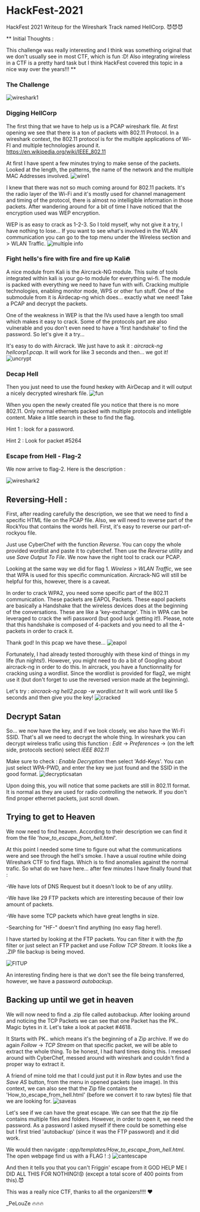 # HackFest-2021
HackFest 2021 Writeup for the Wireshark Track named HellCorp.     😈😈😈

**
Initial Thoughts : 


This challenge was really interesting and I think was something original that we don't usually see in most CTF, which is fun :D!
Also integrating wireless in a CTF is a pretty hard task but I think HackFest covered this topic in a nice way over the years!!!
**

### The Challenge
![wireshark1](https://user-images.githubusercontent.com/16509773/142954250-ab81ba94-3e54-4b19-a25a-25a3772ce99c.jpg)


### Digging HellCorp

The first thing that we have to help us is a PCAP wireshark file. At first opening we see that there is a ton of packets with 802.11 Protocol.
In a wireshark context, the 802.11 protocol is for the multiple applications of Wi-FI and multiple technologies around it.
https://en.wikipedia.org/wiki/IEEE_802.11

At first I have spent a few minutes trying to make sense of the packets. Looked at the length, the patterns, the name of the network and the multiple MAC Addresses involved.
![wire1](https://user-images.githubusercontent.com/16509773/142954746-31c9f768-5ba7-4edc-87e2-99118b544975.jpg)

I knew that there was not so much coming around for 802.11 packets. It's the radio layer of the Wi-Fi and it's mostly used for channel management and timing of the protocol, there is almost
no intelligible information in those packets. After wandering around for a bit of time I have noticed that the encryption used was WEP encryption.

WEP is as easy to crack as 1-2-3. So I told myself, why not give it a try, I have nothing to lose...
If you want to see what's involved in the WLAN communication you can go to the top menu under the Wireless section and  > WLAN Traffic.
![multiple info](https://user-images.githubusercontent.com/16509773/142954990-b4f2ad87-44ed-4e90-ae10-8306b6329fcc.jpg)

### Fight hells's fire with fire and fire up Kali🔥

A nice module from Kali is the Aircrack-NG module. This suite of tools integrated within kali is your go-to module for everything wi-fi. The module is packed with everything  we need to have fun with wifi.
Cracking multiple technologies, enabling monitor mode, WPS or other fun stuff.
One of the submodule from it is Airdecap-ng which does... exactly what we need! Take a PCAP and decrypt the packets.

One of the weakness in WEP is that the IVs used have a length too small which makes it easy to crack.
Some of the protocols part are also vulnerable and you don't even need to have a 'first handshake' to find the password. So let's give it a try...

It's easy to do with Aircrack.
We just have to ask it : *aircrack-ng hellcorp1.pcap*. It will work for like 3 seconds and then... we got it!
![uncrypt](https://user-images.githubusercontent.com/16509773/142957379-6651ec76-9b9e-4162-9057-18cf4bac1239.jpg)

### Decap Hell 
Then you just need to use the found hexkey with AirDecap and it will output a nicely decrypted wireshark file.
![fun](https://user-images.githubusercontent.com/16509773/142957653-0e7d3e84-1c71-4b2f-9bec-e45ccd34e0b2.jpg)

When you open the newly created file you notice that there is no more 802.11. Only normal ethernets packed with multiple protocols and intelligble content.
Make a little search in these to find the flag.

Hint 1 : look for a password.

Hint 2 : Look for packet #5264

### Escape from Hell - Flag-2
We now arrive to flag-2. Here is the description :

![wireshark2](https://user-images.githubusercontent.com/16509773/142958417-b254e923-3678-451c-aba0-fcada42755e5.jpg)

## Reversing-Hell : 
First, after reading carefully the description, we see that we need to find a specific HTML file on the PCAP file. Also, we will need to reverse part of the RockYou that contains the words hell.
First, it's easy to reverse our part-of-rockyou file.

Just use CyberChef with the function *Reverse*. You can copy the whole provided wordlist and paste it to cyberchef.
Then use the *Reverse* utility and use *Save Output To File*. We now have the right tool to crack our PCAP.

Looking at the same way we did for flag 1. *Wireless > WLAN Traffic*, we see that WPA is used for this specific communication.
Aircrack-NG will still be helpful for this, however, there is a caveat. 

In order to crack WPA2, you need some specific part of the 802.11 communication. These packets are EAPOL Packets. These eapol packets are basically a Handshake that the wireless devices
does at the beginning of the conversations. These are like a 'key-exchange'. This in WPA can be leveraged to crack the wifi password (but good luck getting it!).
Please, note that this handshake is composed of 4-packets and you need to all the 4-packets in order to crack it.

Thank god! In this pcap we have these...
![eapol](https://user-images.githubusercontent.com/16509773/142959177-3f2452cf-6539-444a-91a5-d7fd9c57ca1c.jpg)

Fortunately, I had already tested thoroughly with these kind of things in my life (fun nights!). However, you might need to do a bit of Googling about aircrack-ng in order to do this.
In aircrack, you have a functionnality for cracking using a wordlist. Since the wordlist is provided for flag2, we might use it (but don't forget to use the reversed version made at the beginning).

Let's try : *aircrack-ng hell2.pcap -w wordlist.txt*
It will work until like 5 seconds and then give you the key!
![cracked](https://user-images.githubusercontent.com/16509773/142960112-b49e776a-ba6c-4779-b26e-93795ea29052.jpg)

## Decrypt Satan
So... we now have the key, and if we look closely, we also have the Wi-Fi SSID.
That's all we need to decrypt the whole thing.
In wireshark you can decrypt wireless trafic using this function : 
*Edit* -> *Preferences* -> (on the left side, protocols section) select *IEEE 802.11*

Make sure to check : *Enable Decryption* then select 'Add-Keys'.
You can just select WPA-PWD, and enter the key we just found and the SSID in the good format.
![decrypticsatan](https://user-images.githubusercontent.com/16509773/142960536-a5d1518e-893b-4c0a-9347-19ae5f80f9af.jpg)

Upon doing this, you will notice that some packets are still in 802.11 format. It is normal as they are used for radio controlling the network. If you don't find proper ethernet packets, just scroll down.

## Trying to get to Heaven
We now need to find heaven. According to their description we can find it from the file '*how_to_escape_from_hell.html*'. 

At this point I needed some time to figure out what the communications were and see through the hell's smoke.
I have a usual routine while doing Wireshark CTF to find flags. Which is to find anomalies against the normal trafic.
So what do we have here... after few minutes I have finally found that : 



-We have lots of DNS Request but it doesn't look to be of any utility.

-We have like 29 FTP packets which are interesting because of their low amount of packets.

-We have some TCP packets which have great lengths in size.

-Searching for "HF-" doesn't find anything (no easy flag here!).



I have started by looking at the FTP packets. 
You can filter it with the *ftp* filter or just select an FTP packet and use *Follow TCP Stream*.
It looks like a .ZIP file backup is being moved.

![FITUP](https://user-images.githubusercontent.com/16509773/142961390-d2cc6f32-1419-40ce-9a71-3c8069dabf66.jpg)

An interesting finding here is that we don't see the file being transferred, however, we have a password *autobackup*.

## Backing up until we get in heaven
We will now need to find a .zip file called autobackup. After looking around and noticing the TCP Packets we can see that one Packet has the PK.. Magic bytes in it.
Let's take a look at packet #4618. 

It Starts with PK.. which means it's the beginning of a Zip archive.
If we do again *Follow* -> *TCP Stream* on that specific packet, we will be able to extract the whole thing.
To be honest, I had hard times doing this. I messed around with CyberChef, messed around with wireshark and couldn't find a proper way to extract it.

A friend of mine told me that I could just put it in *Raw* bytes and use the *Save AS* button, from the menu in opened packets (see image).
In this context, we can also see that the Zip file contains the 'How_to_escape_from_hell.html' (before we convert it to raw bytes) file that we are looking for.
![saveas](https://user-images.githubusercontent.com/16509773/142961966-406a96ec-3413-4509-8bc2-548581396922.jpg)

Let's see if we can have the great escape.
We can see that the zip file contains multiple files and folders. However, in order to open it, we need the password.
As a password I asked myself if there could be something else but I first tried 'autobackup' (since it was the FTP password) and it did work.

We would then navigate : *app/templates/How_to_escape_from_hell.html*. The open webpage find us with a FLAG ! :) 
![cantescape](https://user-images.githubusercontent.com/16509773/142964209-7f1f1750-8230-4345-984b-4131a7f8a085.jpg)

And then it tells you that you can't Friggin' escape from it GOD HELP ME I DID ALL THIS FOR NOTHING!😡 (except a total score of 400 points from this).😈 

This was a really nice CTF, thanks to all the organizers!!!! ❤

_PeLouZe 🔥🔥🔥


